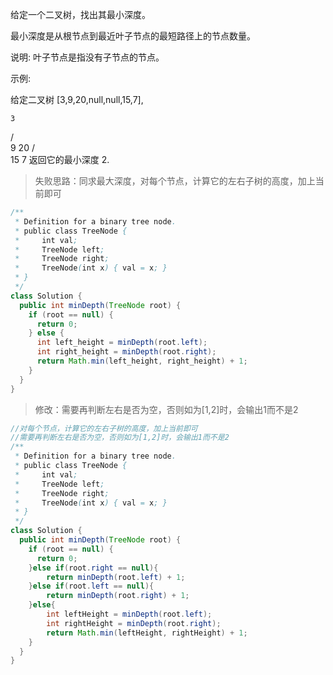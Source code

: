 给定一个二叉树，找出其最小深度。

最小深度是从根节点到最近叶子节点的最短路径上的节点数量。

说明: 叶子节点是指没有子节点的节点。

示例:

给定二叉树 [3,9,20,null,null,15,7],

    3
   / \
  9  20
    /  \
   15   7
返回它的最小深度  2.
>失败思路：同求最大深度，对每个节点，计算它的左右子树的高度，加上当前即可
```java
/**
 * Definition for a binary tree node.
 * public class TreeNode {
 *     int val;
 *     TreeNode left;
 *     TreeNode right;
 *     TreeNode(int x) { val = x; }
 * }
 */
class Solution {
  public int minDepth(TreeNode root) {
    if (root == null) {
      return 0;
    } else {
      int left_height = minDepth(root.left);
      int right_height = minDepth(root.right);
      return Math.min(left_height, right_height) + 1;
    }
  }
}
```
>修改：需要再判断左右是否为空，否则如为[1,2]时，会输出1而不是2
```java
//对每个节点，计算它的左右子树的高度，加上当前即可
//需要再判断左右是否为空，否则如为[1,2]时，会输出1而不是2
/**
 * Definition for a binary tree node.
 * public class TreeNode {
 *     int val;
 *     TreeNode left;
 *     TreeNode right;
 *     TreeNode(int x) { val = x; }
 * }
 */
class Solution {
  public int minDepth(TreeNode root) {
    if (root == null) {
      return 0;
    }else if(root.right == null){
        return minDepth(root.left) + 1;
    }else if(root.left == null){
        return minDepth(root.right) + 1;
    }else{
        int leftHeight = minDepth(root.left);
        int rightHeight = minDepth(root.right);
        return Math.min(leftHeight, rightHeight) + 1;
    }
  }
}
```
